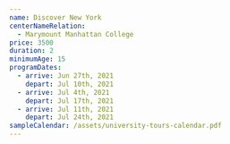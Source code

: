 ```yaml
---
name: Discover New York
centerNameRelation:
  - Marymount Manhattan College
price: 3500
duration: 2
minimumAge: 15
programDates:
  - arrive: Jun 27th, 2021
    depart: Jul 10th, 2021
  - arrive: Jul 4th, 2021
    depart: Jul 17th, 2021
  - arrive: Jul 11th, 2021
    depart: Jul 24th, 2021
sampleCalendar: /assets/university-tours-calendar.pdf
---
```

